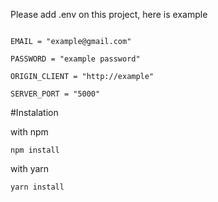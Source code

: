 Please add .env on this project, here is example

```

EMAIL = "example@gmail.com"

PASSWORD = "example password"

ORIGIN_CLIENT = "http://example"

SERVER_PORT = "5000"

```

#Instalation 

with npm
```
npm install
```

with yarn
```
yarn install
```
